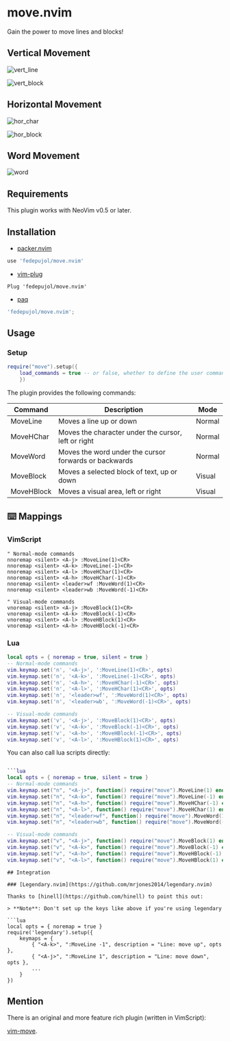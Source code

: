 # move.nvim

Gain the power to move lines and blocks!

## Vertical Movement

![vert_line](https://user-images.githubusercontent.com/26419570/214643592-9c7ae7bf-c26f-4698-986b-883c2b7a1206.gif)

![vert_block](https://user-images.githubusercontent.com/26419570/214643489-07ed1aa3-354c-457c-81c2-466bf84b2332.gif)

## Horizontal Movement

![hor_char](https://user-images.githubusercontent.com/26419570/214643419-461da2ce-bd98-4946-99a3-b063300d438c.gif)

![hor_block](https://user-images.githubusercontent.com/26419570/214643129-e013b118-e438-4dee-a82c-a98a1a4aadfa.gif)

## Word Movement

![word](https://user-images.githubusercontent.com/26419570/227013070-6c5e041c-c500-4944-8c83-79d5d54f6394.gif)

## Requirements

This plugin works with NeoVim v0.5 or later.

## Installation

- [packer.nvim](https://github.com/wbthomason/packer.nvim)

```lua
use 'fedepujol/move.nvim'
```

- [vim-plug](https://github.com/junegunn/vim-plug)

```vim
Plug 'fedepujol/move.nvim'
```

- [paq](https://github.com/savq/paq-nvim)

```lua
'fedepujol/move.nvim';
```

## Usage

### Setup

```lua
require("move").setup({
    load_commands = true -- or false, whether to define the user command bellow
    })

```

The plugin provides the following commands:

| Command    | Description                                           | Mode   |
| ---------- | ----------------------------------------------------- | ------ |
| MoveLine   | Moves a line up or down                               | Normal |
| MoveHChar  | Moves the character under the cursor, left or right   | Normal |
| MoveWord   | Moves the word under the cursor forwards or backwards | Normal |
| MoveBlock  | Moves a selected block of text, up or down            | Visual |
| MoveHBlock | Moves a visual area, left or right                    | Visual |

## :keyboard: Mappings

### VimScript

```vim-script
" Normal-mode commands
nnoremap <silent> <A-j> :MoveLine(1)<CR>
nnoremap <silent> <A-k> :MoveLine(-1)<CR>
nnoremap <silent> <A-l> :MoveHChar(1)<CR>
nnoremap <silent> <A-h> :MoveHChar(-1)<CR>
nnoremap <silent> <leader>wf :MoveWord(1)<CR>
nnoremap <silent> <leader>wb :MoveWord(-1)<CR>

" Visual-mode commands
vnoremap <silent> <A-j> :MoveBlock(1)<CR>
vnoremap <silent> <A-k> :MoveBlock(-1)<CR>
vnoremap <silent> <A-l> :MoveHBlock(1)<CR>
vnoremap <silent> <A-h> :MoveHBlock(-1)<CR>
```

### Lua

```lua
local opts = { noremap = true, silent = true }
-- Normal-mode commands
vim.keymap.set('n', '<A-j>', ':MoveLine(1)<CR>', opts)
vim.keymap.set('n', '<A-k>', ':MoveLine(-1)<CR>', opts)
vim.keymap.set('n', '<A-h>', ':MoveHChar(-1)<CR>', opts)
vim.keymap.set('n', '<A-l>', ':MoveHChar(1)<CR>', opts)
vim.keymap.set('n', '<leader>wf', ':MoveWord(1)<CR>', opts)
vim.keymap.set('n', '<leader>wb', ':MoveWord(-1)<CR>', opts)

-- Visual-mode commands
vim.keymap.set('v', '<A-j>', ':MoveBlock(1)<CR>', opts)
vim.keymap.set('v', '<A-k>', ':MoveBlock(-1)<CR>', opts)
vim.keymap.set('v', '<A-h>', ':MoveHBlock(-1)<CR>', opts)
vim.keymap.set('v', '<A-l>', ':MoveHBlock(1)<CR>', opts)
```

You can also call lua scripts directly:

````lua

```lua
local opts = { noremap = true, silent = true }
-- Normal-mode commands
vim.keymap.set("n", "<A-j>", function() require("move").MoveLine(1) end, opts)
vim.keymap.set("n", "<A-k>", function() require("move").MoveLine(-1) end, opts)
vim.keymap.set("n", "<A-h>", function() require("move").MoveHChar(-1) end, opts)
vim.keymap.set("n", "<A-l>", function() require("move").MoveHChar(1) end, opts)
vim.keymap.set("n", "<leader>wf", function() require("move").MoveWord(1) end, opts)
vim.keymap.set("n", "<leader>wb", function() require("move").MoveWord(-1) end, opts)

-- Visual-mode commands
vim.keymap.set("v", "<A-j>", function() require("move").MoveBlock(1) end, opts)
vim.keymap.set("v", "<A-k>", function() require("move").MoveBlock(-1) end, opts)
vim.keymap.set("v", "<A-h>", function() require("move").MoveHBlock(-1) end, opts)
vim.keymap.set("v", "<A-l>", function() require("move").MoveHBlock(1) end, opts)
````

````
## Integration

### [Legendary.nvim](https://github.com/mrjones2014/legendary.nvim)

Thanks to [hinell](https://github.com/hinell) to point this out:

> **Note**: Don't set up the keys like above if you're using legendary

```lua
local opts = { noremap = true }
require('legendary').setup({
    keymaps = {
        { "<A-k>", ":MoveLine -1", description = "Line: move up", opts },
        { "<A-j>", ":MoveLine 1", description = "Line: move down", opts },
        ...
    }
})
````

## Mention

There is an original and more feature rich plugin (written in VimScript):

[vim-move](https://github.com/matze/vim-move).
